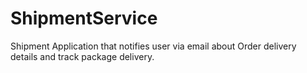 # ShipmentService
Shipment Application that notifies user via email about Order delivery details and track package delivery.  
